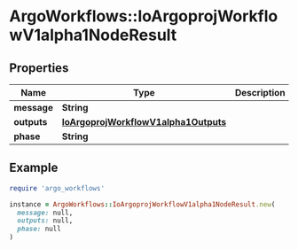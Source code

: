 # ArgoWorkflows::IoArgoprojWorkflowV1alpha1NodeResult

## Properties

| Name | Type | Description | Notes |
| ---- | ---- | ----------- | ----- |
| **message** | **String** |  | [optional] |
| **outputs** | [**IoArgoprojWorkflowV1alpha1Outputs**](IoArgoprojWorkflowV1alpha1Outputs.md) |  | [optional] |
| **phase** | **String** |  | [optional] |

## Example

```ruby
require 'argo_workflows'

instance = ArgoWorkflows::IoArgoprojWorkflowV1alpha1NodeResult.new(
  message: null,
  outputs: null,
  phase: null
)
```

